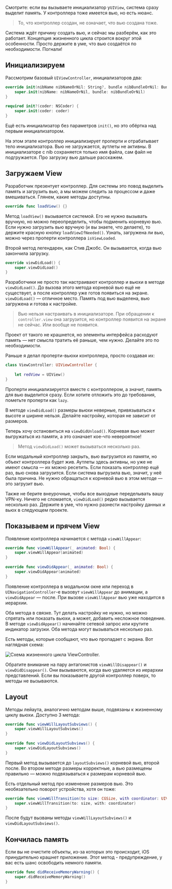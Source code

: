 Смотрите: если вы вызываете инициализатор у`UIView`, система сразу выделит память. У контроллера тоже имеется вью, но есть нюанс.

> То, что контроллер создан, не означает, что вью создана тоже. 

Система ждёт причину создать вью, и сейчас мы разберём, как это работает. Концепция жизненного цикла строится вокруг этой особенности. Просто держите в уме, что вью создаётся по необходимости. Погнали!

## Инициализируем

Рассмотрим базовый `UIViewController`, инициализаторов два:

```swift
override init(nibName nibNameOrNil: String?, bundle nibBundleOrNil: Bundle?) {
    super.init(nibName: nibNameOrNil, bundle: nibBundleOrNil)
}
    
required init?(coder: NSCoder) {
    super.init(coder: coder)
}
```

Ещё есть инициализатор без параметров `init()`, но это обёртка над первым инициализатором.

На этом этапе контроллер инициализирует проперти и отрабатывает тело инициализатора. Вью не загружается, аутлеты не активны. В инициализаторе с nib сохраняется только имя файла, сам файл не подгружается. Про загрузку вью дальше расскажем.

## Загружаем View

Разработчик презентует контроллер. Для системы это повод выделить память и загрузить вью, а мы можем следить за процессом и даже вмешиваться. Глянем, какие методы доступны.

```swift
override func loadView() {}
```

Метод `loadView()` вызывается системой. Его не нужно вызывать вручную, но можно переопределить, чтобы подменить корневую вью. Если нужно загрузить вью вручную (и вы знаете, что делаете), то держите красную кнопку `loadViewIfNeeded()`. Узнать, загружена ли вью, можно через проперти контроллера `isViewLoaded`.

Второй метод легендарен, как Стив Джобс. Он вызывается, когда вью закончила загрузку.

```swift
override viewDidLoad() {
    super.viewDidLoad()
}
```

Разработчики не просто так настраивают контроллер и вьюхи в методе `viewDidLoad()`. До вызова этого метода корневой вью ещё не существует, а после контроллер уже готов появиться на экране. `viewDidLoad()` — отличное место. Память под вью выделена, вью загружена и готова к настройке.

> Вью нельзя настраивать в инициализаторе. При обращении к `controller.view` она загрузится, но контроллер появится на экране не сейчас. Или вообще не появится. 

Проект от такого не крашнется, но элементы интерфейса расходуют память — нет смысла тратить её раньше, чем нужно. Делайте это по необходимости.

Раньше я делал проперти-вьюхи контроллера, просто создавая их:

```swift
class ViewController: UIViewController {
    
    let redView = UIView()
}
```

Проперти инициализируется вместе с контроллером, а значит, память для вью выделится сразу. Если хотите отложить это до требования, пометьте проперти как `lazy`.

В методе `viewDidLoad()` размеры вьюхи неверные, привязываться к высоте и ширине нельзя. Делайте настройку, которая не зависит от размеров.

Теперь хочу остановиться на `viewDidUnload()`. Корневая вью может выгружаться из памяти, а это означает кое-что невероятное!

>Метод `viewDidLoad()` может вызываться несколько раз.

Если модальный контроллер закрыть, вью выгрузится из памяти, но объект контроллера будет жив. Аутлеты здесь активны, но уже не имеют смысла — их можно ресетить. Если показать контроллер ещё раз, вью снова загрузится. Если система выгрузила вью, значит, у неё была причина. Не нужно обращаться к корневой вью в этом методе — это загрузит вью.

Также не берите внеурочные, чтобы все выходные переделывать вашу VPN-ку. Ничего не сломается, `viewDidLoad()` редко вызывается несколько раз. Держите в уме, что нужно разнести настройку данных и вьюх в следующем проекте.

## Показываем и прячем View

Появление контроллера начинается с метода `viewWillAppear`:

```swift
override func viewWillAppear(_ animated: Bool) {
    super.viewWillAppear(animated)
}
    
override func viewDidAppear(_ animated: Bool) {
    super.viewDidAppear(animated)
}
```

Появление контроллера в модальном окне или переход в `UINavigationController`-e вызовут `viewWillAppear` до анимации, а `viewDidAppear` — после. При вызове `viewWillAppear` вью уже находится в иерархии.

Оба метода в связке. Тут делать настройку не нужно, но можно спрятать или показать вьюхи, а может, добавить несложное поведение. В методе `viewDidAppear()` начинайте сетевой запрос или крутите индикатор загрузки. Оба метода могут вызываться несколько раз.

Есть методы, которые сообщают, что вью пропадает с экрана. Вот наглядная схема:

![Схема жизненного цикла `ViewController`.](https://cdn.sparrowcode.io/tutorials/uiviewcontroller-lifecycle/header.jpg)

Обратите внимание на пару антагонистов `viewWillDisappear()` и `viewDidDisappear()`. Они вызываются, когда вью удаляется из иерархии представлений. Если вы показываете другой контроллер поверх, то методы не вызываются.

## Layout

Методы лейаута, аналогично методам выше, подвязаны к жизненному циклу вьюхи. Доступно 3 метода:

```swift
override func viewWillLayoutSubviews() {
    super.viewWillLayoutSubviews()
}
    
override func viewDidLayoutSubviews() {
    super.viewDidLayoutSubviews()
}
```

Первый метод вызывается до `layoutSubviews()` корневой вью, второй после. Во втором методе размеры корректные, а вью размещены правильно — можно подвязываться к размерам корневой вью.

Есть отдельный метод про изменение размеров вью. Это необязательно поворот устройства, хотя он тоже:

```swift
override func viewWillTransition(to size: CGSize, with coordinator: UIViewControllerTransitionCoordinator) {
    super.viewWillTransition(to: size, with: coordinator)
}
```

После будут вызваны методы `viewWillLayoutSubviews()` и `viewDidLayoutSubviews()`.

## Кончилась память

Если вы не очистите объекты, из-за которых это происходит, iOS принудительно крашнет приложение. Этот метод - предупреждение, у вас есть шанс освободить немного памяти.

```swift
override func didReceiveMemoryWarning() {
    super.didReceiveMemoryWarning()
}
```
